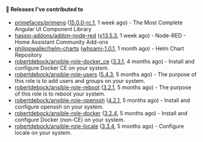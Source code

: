 #### 🔭 Releases I've contributed to

- [primefaces/primeng](https://github.com/primefaces/primeng) ([15.0.0-rc.1](https://github.com/primefaces/primeng/releases/tag/15.0.0-rc.1), 1 week ago) - The Most Complete Angular UI Component Library
- [hassio-addons/addon-node-red](https://github.com/hassio-addons/addon-node-red) ([v13.5.3](https://github.com/hassio-addons/addon-node-red/releases/tag/v13.5.3), 1 week ago) - Node-RED - Home Assistant Community Add-ons
- [philippwaller/helm-charts](https://github.com/philippwaller/helm-charts) ([whoami-1.0.1](https://github.com/philippwaller/helm-charts/releases/tag/whoami-1.0.1), 1 month ago) - Helm Chart Repository
- [robertdebock/ansible-role-docker_ce](https://github.com/robertdebock/ansible-role-docker_ce) ([3.3.1](https://github.com/robertdebock/ansible-role-docker_ce/releases/tag/3.3.1), 4 months ago) - Install and configure Docker CE on your system.
- [robertdebock/ansible-role-users](https://github.com/robertdebock/ansible-role-users) ([5.4.3](https://github.com/robertdebock/ansible-role-users/releases/tag/5.4.3), 5 months ago) - The purpose of this role is to add users and groups on your system.
- [robertdebock/ansible-role-reboot](https://github.com/robertdebock/ansible-role-reboot) ([3.2.1](https://github.com/robertdebock/ansible-role-reboot/releases/tag/3.2.1), 5 months ago) - The purpose of this role is to reboot your system.
- [robertdebock/ansible-role-openssh](https://github.com/robertdebock/ansible-role-openssh) ([4.2.1](https://github.com/robertdebock/ansible-role-openssh/releases/tag/4.2.1), 5 months ago) - Install and configure openssh on your system.
- [robertdebock/ansible-role-docker](https://github.com/robertdebock/ansible-role-docker) ([3.2.4](https://github.com/robertdebock/ansible-role-docker/releases/tag/3.2.4), 5 months ago) - Install and configure Docker (non-CE) on your system.
- [robertdebock/ansible-role-locale](https://github.com/robertdebock/ansible-role-locale) ([3.3.4](https://github.com/robertdebock/ansible-role-locale/releases/tag/3.3.4), 5 months ago) - Configure locale on your system.
